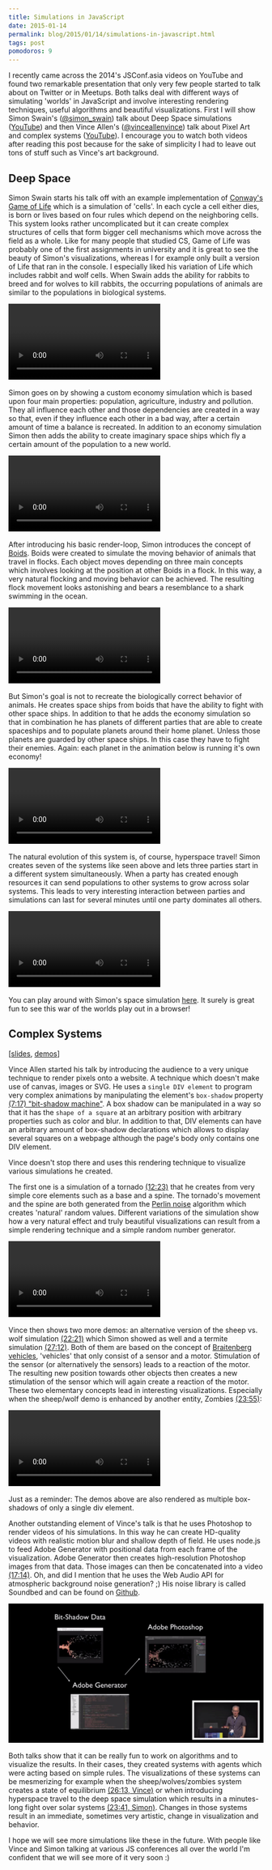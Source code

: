 ```yaml
---
title: Simulations in JavaScript
date: 2015-01-14
permalink: blog/2015/01/14/simulations-in-javascript.html
tags: post
pomodoros: 9
---
```


I recently came across the 2014's JSConf.asia videos on YouTube and found two remarkable presentation that only very few people started to talk about on Twitter or in Meetups. Both talks deal with different ways of simulating 'worlds' in JavaScript and involve interesting rendering techniques, useful algorithms and beautiful visualizations. First I will show Simon Swain's ([@simon_swain](https://twitter.com/simon_swain)) talk about Deep Space simulations ([YouTube](https://www.youtube.com/watch?v=0HJPilemNns)) and then Vince Allen's ([@vinceallenvince](https://twitter.com/vinceallenvince)) talk about Pixel Art and complex systems ([YouTube](https://www.youtube.com/watch?v=mrxsD0mCpZ4)). I encourage you to watch both videos after reading this post because for the sake of simplicity I had to leave out tons of stuff such as Vince's art background.

## Deep Space

Simon Swain starts his talk off with an example implementation of [Conway's Game of Life](http://en.wikipedia.org/wiki/Conway%27s_Game_of_Life) which is a simulation of 'cells'. In each cycle a cell either dies, is born or lives based on four rules which depend on the neighboring cells. This system looks rather uncomplicated but it can create complex structures of cells that form bigger cell mechanisms which move across the field as a whole. Like for many people that studied CS, Game of Life was probably one of the first assignments in university and it is great to see the beauty of Simon's visualizations, whereas I for example only built a version of Life that ran in the console. I especially liked his variation of Life which includes rabbit and wolf cells. When Swain adds the ability for rabbits to breed and for wolves to kill rabbits, the occurring populations of animals are similar to the populations in biological systems.

<video controls loop>
  <source src="gol.webm" type="video/webm" />
</video>

Simon goes on by showing a custom economy simulation which is based upon four main properties: population, agriculture, industry and pollution. They all influence each other and those dependencies are created in a way so that, even if they influence each other in a bad way, after a certain amount of time a balance is recreated. In addition to an economy simulation Simon then adds the ability to create imaginary space ships which fly a certain amount of the population to a new world.

<video controls loop>
  <source src="economy.webm" type="video/webm" />
</video>

After introducing his basic render-loop, Simon introduces the concept of [Boids](http://en.wikipedia.org/wiki/Boids). Boids were created to simulate the moving behavior of animals that travel in flocks. Each object moves depending on three main concepts which involves looking at the position at other Boids in a flock. In this way, a very natural flocking and moving behavior can be achieved. The resulting flock movement looks astonishing and bears a resemblance to a shark swimming in the ocean.

<video controls loop>
  <source src="boids.webm" type="video/webm" />
</video>

But Simon's goal is not to recreate the biologically correct behavior of animals. He creates space ships from boids that have the ability to fight with other space ships. In addition to that he adds the economy simulation so that in combination he has planets of different parties that are able to create spaceships and to populate planets around their home planet. Unless those planets are guarded by other space ships. In this case they have to fight their enemies. Again: each planet in the animation below is running it's own economy!

<video controls loop>
  <source src="spaceships.webm" type="video/webm" />
</video>

The natural evolution of this system is, of course, hyperspace travel! Simon creates seven of the systems like seen above and lets three parties start in a different system simultaneously. When a party has created enough resources it can send populations to other systems to grow across solar systems. This leads to very interesting interaction between parties and simulations can last for several minutes until one party dominates all others.

<video controls loop>
  <source src="hyperspace.webm" type="video/webm" />
</video>

You can play around with Simon's space simulation [here](http://simonswain.com/deepspace/). It surely is great fun to see this war of the worlds play out in a browser!

## Complex Systems

[[slides](http://vinceallenvince.github.io/jsasia2014/), [demos](http://vinceallenvince.github.io/jsasia2014/)]

Vince Allen started his talk by introducing the audience to a very unique technique to render pixels onto a website. A technique which doesn't make use of canvas, images or SVG. He uses a `single DIV element` to program very complex animations by manipulating the element's `box-shadow` property [(7:17) "bit-shadow machine"](https://www.youtube.com/watch?v=mrxsD0mCpZ4#t=437). A box shadow can be manipulated in a way so that it has the `shape of a square` at an arbitrary position with arbitrary properties such as color and blur. In addition to that, DIV elements can have an arbitrary amount of box-shadow declarations which allows to display several squares on a webpage although the page's body only contains one DIV element.

Vince doesn't stop there and uses this rendering technique to visualize various simulations he created.

The first one is a simulation of a tornado [(12:23)](https://www.youtube.com/watch?v=mrxsD0mCpZ4#t=743) that he creates from very simple core elements such as a base and a spine. The tornado's movement and the spine are both generated from the [Perlin noise](http://en.wikipedia.org/wiki/Perlin_noise) algorithm which creates 'natural' random values. Different variations of the simulation show how a very natural effect and truly beautiful visualizations can result from a simple rendering technique and a simple random number generator.

<video controls loop>
  <source src="tornado.webm" type="video/webm" />
</video>

Vince then shows two more demos: an alternative version of the sheep vs. wolf simulation [(22:21)](https://www.youtube.com/watch?v=mrxsD0mCpZ4#t=1341) which Simon showed as well and a termite simulation [(27:12)](https://www.youtube.com/watch?v=mrxsD0mCpZ4#t=1632). Both of them are based on the concept of [Braitenberg vehicles](http://en.wikipedia.org/wiki/Braitenberg_vehicle), 'vehicles' that only consist of a sensor and a motor. Stimulation of the sensor (or alternatively the sensors) leads to a reaction of the motor. The resulting new position towards other objects then creates a new stimulation of the sensor which will again create a reaction of the motor. These two elementary concepts lead in interesting visualizations. Especially when the sheep/wolf demo is enhanced by another entity, Zombies [(23:55)](https://www.youtube.com/watch?v=mrxsD0mCpZ4#t=1435):

<video controls loop>
  <source src="wolvessheepzombies.webm" type="video/webm" />
</video>

Just as a reminder: The demos above are also rendered as multiple box-shadows of only a single div element.

Another outstanding element of Vince's talk is that he uses Photoshop to render videos of his simulations. In this way he can create HD-quality videos with realistic motion blur and shallow depth of field. He uses node.js to feed Adobe Generator with positional data from each frame of the visualization. Adobe Generator then creates high-resolution Photoshop images from that data. Those images can then be concatenated into a video [(17:14)](https://www.youtube.com/watch?v=mrxsD0mCpZ4#t=1034). Oh, and did I mention that he uses the Web Audio API for atmospheric background noise generation? ;) His noise library is called Soundbed and can be found on [Github](https://github.com/vinceallenvince/soundbed).

![Photoshop and JavaScript](photoshop-and-js.jpg)

Both talks show that it can be really fun to work on algorithms and to visualize the results. In their cases, they created systems with agents which were acting based on simple rules. The visualizations of these systems can be mesmerizing for example when the sheep/wolves/zombies system creates a state of equilibrium [(26:13, Vince)](https://www.youtube.com/watch?v=mrxsD0mCpZ4#t=1563) or when introducing hyperspace travel to the deep space simulation which results in a minutes-long fight over solar systems [(23:41, Simon)](https://www.youtube.com/watch?v=0HJPilemNns#t=1421). Changes in those systems result in an immediate, sometimes very artistic, change in visualization and behavior.

I hope we will see more simulations like these in the future. With people like Vince and Simon talking at various JS conferences all over the world I'm confident that we will see more of it very soon :)

